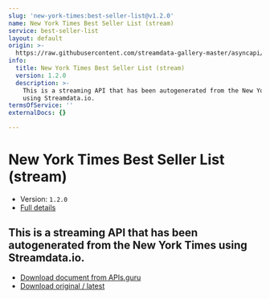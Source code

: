 ```yaml
---
slug: 'new-york-times:best-seller-list@v1.2.0'
name: New York Times Best Seller List (stream)
service: best-seller-list
layout: default
origin: >-
  https://raw.githubusercontent.com/streamdata-gallery-master/asyncapi/master/_listings/new-york-times/new-york-times-best-seller-list-stream-async.md
info:
  title: New York Times Best Seller List (stream)
  version: 1.2.0
  description: >-
    This is a streaming API that has been autogenerated from the New York Times
    using Streamdata.io.
termsOfService: ''
externalDocs: {}

---
```

# New York Times Best Seller List (stream)

* Version: `1.2.0`
* [Full details](../html/new-york-times:best-seller-list@v1.2.0.html)




## This is a streaming API that has been autogenerated from the New York Times using Streamdata.io.



* [Download document from APIs.guru](https://raw.githubusercontent.com/APIs-guru/asyncapi-directory/master/docs/APIs/new-york-times%3Abest-seller-list%40v1.2.0.yaml)
* [Download original / latest](https://raw.githubusercontent.com/streamdata-gallery-master/asyncapi/master/_listings/new-york-times/new-york-times-best-seller-list-stream-async.md)

<script type="application/ld+json">
{
  "@context": "http://schema.org/",
  "@type": "WebAPI",
  "description": "This is a streaming API that has been autogenerated from the New York Times using Streamdata.io.",
  "documentation": "",

  "name": "New York Times Best Seller List (stream)"
}
</script>
